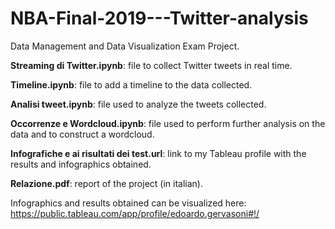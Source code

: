 # NBA-Final-2019---Twitter-analysis

Data Management and Data Visualization Exam Project.

**Streaming di Twitter.ipynb**: file to collect Twitter tweets in real time.

**Timeline.ipynb**: file to add a timeline to the data collected.

**Analisi tweet.ipynb**: file used to analyze the tweets collected.

**Occorrenze e Wordcloud.ipynb**: file used to perform further analysis on the data and to construct a wordcloud.

**Infografiche e ai risultati dei test.url**: link to my Tableau profile with the results and infographics obtained.

**Relazione.pdf**: report of the project (in italian).

Infographics and results obtained can be visualized here: https://public.tableau.com/app/profile/edoardo.gervasoni#!/

